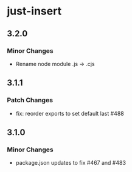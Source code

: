 # just-insert

## 3.2.0

### Minor Changes

- Rename node module .js -> .cjs

## 3.1.1

### Patch Changes

- fix: reorder exports to set default last #488

## 3.1.0

### Minor Changes

- package.json updates to fix #467 and #483

